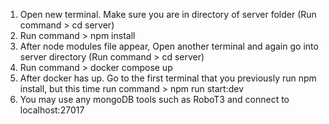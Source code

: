 1. Open new terminal. Make sure you are in directory of server folder (Run command > cd server)
2. Run command > npm install
3. After node modules file appear, Open another terminal and again go into server directory (Run command > cd server)
4. Run command > docker compose up
5. After docker has up. Go to the first terminal that you previously run npm install, but this time run command > npm run start:dev
6. You may use any mongoDB tools such as RoboT3 and connect to localhost:27017
